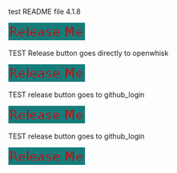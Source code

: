 
test README file 4.1.8

[![Release](ReleaseButton.png)](https://openwhisk.eu-gb.bluemix.net/api/v1/web/nhardman%40uk.ibm.com_dev/default/returnredirect.http)


TEST Release button goes directly to openwhisk

[![Release](ReleaseButton.png)](https://openwhisk.eu-gb.bluemix.net/api/v1/web/nhardman%40uk.ibm.com_dev/default/devrequest.http)

TEST release button goes to github_login

[![Release](ReleaseButton.png)](https://openwhisk.eu-gb.bluemix.net/api/v1/web/nhardman%40uk.ibm.com_dev/default/github_login.html)


TEST release button goes to github_login

[![Release](ReleaseButton.png)](https://github.com/login/authorize?client_id=7388f7b5ae2e8cce42c0&redirect_uri=https://openwhisk.eu-gb.bluemix.net/api/v1/web/nhardman%40uk.ibm.com_dev/default/github_login.html)
